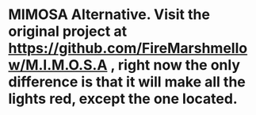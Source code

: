 # MIMOSA Alternative. Visit the original project at https://github.com/FireMarshmellow/M.I.M.O.S.A , right now the only difference is that it will make all the lights red, except the one located.
